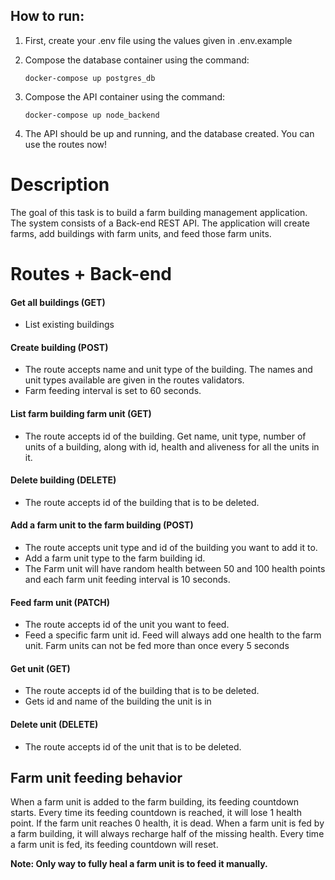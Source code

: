 ## How to run:

 1. First, create your .env file using the values given in .env.example

 2. Compose the database container using the command:

    `docker-compose up postgres_db`

 3. Compose the API container using the command:

    `docker-compose up node_backend`
 4. The API should be up and running, and the database created. You can use the routes now!


# Description
The goal of this task is to build a farm building management application. The system
consists of a Back-end REST API.
The application will create farms, add buildings with farm units, and feed those farm
units.

# Routes + Back-end

#### Get all buildings (GET)
- List existing buildings

#### Create building (POST)
- The route accepts name and unit type of the building. The names and unit types available are given in the routes validators.
- Farm feeding interval is set to 60 seconds.

#### List farm building farm unit (GET)
- The route accepts id of the building. Get name, unit type, number of units of a building, along with id, health and aliveness for all the units in it.

#### Delete building (DELETE)
- The route accepts id of the building that is to be deleted.

#### Add a farm unit to the farm building (POST)
- The route accepts unit type and id of the building you want to add it to.
- Add a farm unit type to the farm building id.
- The Farm unit will have random health between 50 and 100 health
points and each farm unit feeding interval is 10 seconds.

#### Feed farm unit (PATCH)
- The route accepts id of the unit you want to feed.
- Feed a specific farm unit id. Feed will always add one health to the
farm unit. Farm units can not be fed more than once every 5 seconds

#### Get unit (GET)
- The route accepts id of the building that is to be deleted.
- Gets id and name of the building the unit is in

#### Delete unit (DELETE)
- The route accepts id of the unit that is to be deleted.


## Farm unit feeding behavior
When a farm unit is added to the farm building, its feeding countdown starts. Every
time its feeding countdown is reached, it will lose 1 health point. If the farm unit
reaches 0 health, it is dead.
When a farm unit is fed by a farm building, it will always recharge half of the missing
health.
Every time a farm unit is fed, its feeding countdown will reset.

**Note: Only way to fully heal a farm unit is to feed it manually.**

